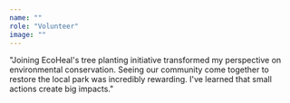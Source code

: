 ```yaml
---
name: ""
role: "Volunteer"
image: ""
---
```


"Joining EcoHeal's tree planting initiative transformed my perspective on environmental conservation. Seeing our community come together to restore the local park was incredibly rewarding. I've learned that small actions create big impacts."

